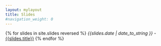 ```yaml
---
layout: mylayout
title: Slides
#navigation_weight: 0
---
```

{% for slides in site.slides reversed %}
_{{slides.date | date_to_string }}_ - [{{slides.title}}]({{slides.url}})
{% endfor %}